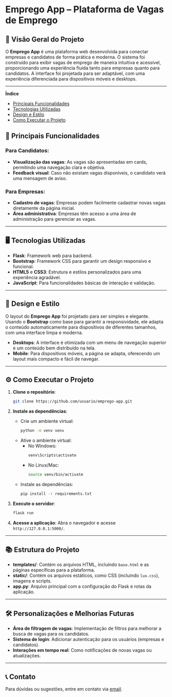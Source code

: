 

# **Emprego App – Plataforma de Vagas de Emprego**



## 🚀 **Visão Geral do Projeto**  
O **Emprego App** é uma plataforma web desenvolvida para conectar empresas e candidatos de forma prática e moderna. O sistema foi construído para exibir vagas de emprego de maneira intuitiva e acessível, proporcionando uma experiência fluida tanto para empresas quanto para candidatos. A interface foi projetada para ser adaptável, com uma experiência diferenciada para dispositivos móveis e desktops.

---

**Índice**
- [Principais Funcionalidades](#funcionalidades)
- [Tecnologias Utilizadas](#tecnologias-utilizadas)
- [Design e Estilo](#design)
- [Como Executar o Projeto](#executar-projeto)

## 🌟 **Principais Funcionalidades**

### **Para Candidatos:**
- **Visualização das vagas**: As vagas são apresentadas em cards, permitindo uma navegação clara e objetiva.
- **Feedback visual**: Caso não existam vagas disponíveis, o candidato verá uma mensagem de aviso.

### **Para Empresas:**
- **Cadastro de vagas**: Empresas podem facilmente cadastrar novas vagas diretamente da página inicial.
- **Área administrativa**: Empresas têm acesso a uma área de administração para gerenciar as vagas.

---

## 🖥️ **Tecnologias Utilizadas**

- **Flask**: Framework web para backend.
- **Bootstrap**: Framework CSS para garantir um design responsivo e funcional.
- **HTML5** e **CSS3**: Estrutura e estilos personalizados para uma experiência agradável.
- **JavaScript**: Para funcionalidades básicas de interação e validação.

---

## 🎨 **Design e Estilo**

O layout do **Emprego App** foi projetado para ser simples e elegante. Usando o **Bootstrap** como base para garantir a responsividade, ele adapta o conteúdo automaticamente para dispositivos de diferentes tamanhos, com uma interface limpa e moderna.

- **Desktops**: A interface é otimizada com um menu de navegação superior e um conteúdo bem distribuído na tela.
- **Mobile**: Para dispositivos móveis, a página se adapta, oferecendo um layout mais compacto e fácil de navegar.

---

## ⚙️ **Como Executar o Projeto**

1. **Clone o repositório**:
   ```bash
   git clone https://github.com/usuario/emprego-app.git
   ```

2. **Instale as dependências**:
   - Crie um ambiente virtual:
     ```bash
     python -m venv venv
     ```
   - Ative o ambiente virtual:
     - No Windows:
       ```bash
       venv\Scripts\activate
       ```
     - No Linux/Mac:
       ```bash
       source venv/bin/activate
       ```
   - Instale as dependências:
     ```bash
     pip install -r requirements.txt
     ```

3. **Execute o servidor**:
   ```bash
   flask run
   ```

4. **Acesse a aplicação**:
   Abra o navegador e acesse `http://127.0.0.1:5000/`.

---

## 📚 **Estrutura do Projeto**

- **templates/**: Contém os arquivos HTML, incluindo `base.html` e as páginas específicas para a plataforma.
- **static/**: Contém os arquivos estáticos, como CSS (incluindo `lux.css`), imagens e scripts.
- **app.py**: Arquivo principal com a configuração do Flask e rotas da aplicação.

---

## 🛠️ **Personalizações e Melhorias Futuras**

- **Área de filtragem de vagas**: Implementação de filtros para melhorar a busca de vagas para os candidatos.
- **Sistema de login**: Adicionar autenticação para os usuários (empresas e candidatos).
- **Interações em tempo real**: Como notificações de novas vagas ou atualizações.

---

## 📞 **Contato**

Para dúvidas ou sugestões, entre em contato via [email](mailto:exemplo@dominio.com).
